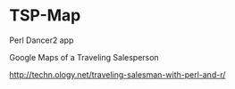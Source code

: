 # TSP-Map
Perl Dancer2 app

Google Maps of a Traveling Salesperson 

http://techn.ology.net/traveling-salesman-with-perl-and-r/
